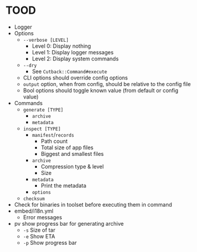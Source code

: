 # TOOD

* Logger
* Options
  * `--verbose [LEVEL]`
    * Level 0: Display nothing
    * Level 1: Display logger messages
    * Level 2: Display system commands
  * `--dry`
    * See `Cutback::Command#execute`
  * CLI options should override config options
  * `output` option, when from config, should be relative to the config file
  * Bool options should toggle known value (from default or config value)
* Commands
  * `generate [TYPE]`
    * `archive`
    * `metadata`
  * `inspect [TYPE]`
    * `manifest`/`records`
      * Path count
      * Total size of app files
      * Biggest and smallest files
    * `archive`
      * Compression type & level
      * Size
    * `metadata`
      * Print the metadata
    * `options`
  * `checksum`
* Check for binaries in toolset before executing them in command
* embed/i18n.yml
  * Error messages
* pv show progress bar for generating archive
  * `-s` Size of tar
  * `-e` Show ETA
  * `-p` Show progress bar
